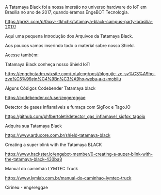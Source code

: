 A Tatamaya Black foi a nossa imersão no universo hardware do IoT em Brasília no ano de 2017, quando éramos EngeBOT Tecnologia.

https://prezi.com/p/0oxv--tkhxhk/tatamaya-black-campus-party-brasilia-2017/


Aqui uma pequena Introdução dos Arquivos da Tatamaya Black.

Aos poucos vamos inserindo todo o material sobre nosso Shield.

Acesse também:


Tatamaya Black conheça nosso Shield IoT!

https://engebotadm.wixsite.com/totaleng/post/blogujte-ze-sv%C3%A9ho-zve%C5%99ejn%C4%9Bn%C3%A9ho-webu-a-z-mobilu


Alguns Códigos Codebender Tatamaya black

https://codebender.cc/user/engereggae


Detector de gases inflamáveis e fumaça com SigFox e Tago.IO

https://github.com/phfbertoleti/detector_gas_inflamavel_sigfox_tagoio

Adquira sua Tatamaya Black

https://www.arducore.com.br/shield-tatamaya-black

Creating a super blink with the Tatamaya BLACK

https://www.hackster.io/engebot-member/0-creating-a-super-blink-with-the-tatamaya-black-430ba8


Manual do caminhão LYMTEC Truck

https://www.lymlab.com.br/manual-do-caminhao-lymtec-truck


Cirineu - engereggae



